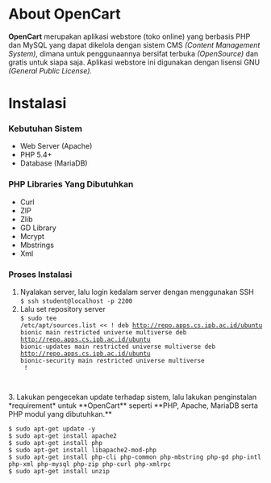 # About OpenCart
**OpenCart** merupakan aplikasi webstore (toko online) yang berbasis PHP dan MySQL yang dapat dikelola dengan sistem CMS *(Content Management System)*, dimana untuk penggunaannya bersifat terbuka *(OpenSource)* dan gratis untuk siapa saja. Aplikasi webstore ini digunakan dengan lisensi GNU *(General Public License).*

# Instalasi
### Kebutuhan Sistem
* Web Server (Apache)
* PHP 5.4+
* Database (MariaDB)

### PHP Libraries Yang Dibutuhkan
* Curl
* ZIP
* Zlib
* GD Library
* Mcrypt
* Mbstrings
* Xml

### Proses Instalasi
1. Nyalakan server, lalu login kedalam server dengan menggunakan SSH <br>
<code>$ ssh student@localhost -p 2200</code>
2. Lalu set repository server <br/>
<code>$ sudo tee /etc/apt/sources.list << !
deb http://repo.apps.cs.ipb.ac.id/ubuntu bionic main restricted universe multiverse
deb http://repo.apps.cs.ipb.ac.id/ubuntu bionic-updates main restricted universe multiverse
deb http://repo.apps.cs.ipb.ac.id/ubuntu bionic-security main restricted universe multiverse <br/>
!
</code>
3. Lakukan pengecekan update terhadap sistem, lalu lakukan penginstalan *requirement* untuk **OpenCart** seperti **PHP, Apache, MariaDB serta PHP modul yang dibutuhkan.** <br/>
<code>
$ sudo apt-get update -y
$ sudo apt-get install apache2
$ sudo apt-get install php
$ sudo apt-get install libapache2-mod-php
$ sudo apt-get install php-cli php-common php-mbstring php-gd php-intl php-xml php-mysql php-zip php-curl php-xmlrpc
$ sudo apt-get install unzip
</code>

<code> </code>
<code> </code>
